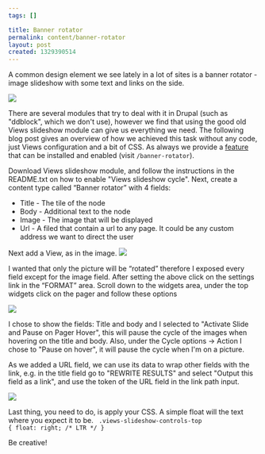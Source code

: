 ```yaml
--- 
tags: []

title: Banner rotator
permalink: content/banner-rotator
layout: post
created: 1329390514
---
```

A common design element we see lately in a lot of sites is a banner rotator - image slideshow with some text and links on the side.

<img src="http://www.gizra.com/sites/default/files/Medico,%20the%20largest%20community%20for%20medical%20information%20in%20India..jpg" />

There are several modules that try to deal with it in Drupal (such as "ddblock", which we don't use), however we find that using the good old Views slideshow module can give us everything we need. The following blog post gives an overview of how we achieved this task without any code, just Views configuration and a bit of CSS. As always we provide a <a href="http://drupal.org/sandbox/RoySegall/1442236">feature</a> that can be installed and enabled (visit <code>/banner-rotator</code>).

Download Views slideshow module, and follow the instructions in the README.txt on how to enable "Views slideshow cycle".
Next, create a content type called “Banner rotator” with 4 fields:
<ul>
<li>Title - The tile of the node</li>
<li>Body - Additional text to the node</li>
<li>Image - The image that will be displayed</li>
<li>Url - A filed that contain a url to any page. It could be any custom address we want to direct the user</li>
</ul>

Next add a View, as in the image. 
<img src="http://www.gizra.com/sites/default/files/Selection_002.png" />

I wanted that only the picture will be “rotated” therefore I exposed every field except for the image field.
After setting the above click on the settings link in the “FORMAT” area. Scroll down to the widgets area, under the top widgets click on the pager and follow these options

<img src="http://www.gizra.com/sites/default/files/Selection_003.png" />

I chose to show the fields: Title and body and I selected to "Activate Slide and Pause on Pager Hover", this will pause the cycle of the images when hovering on the title and body. Also, under the Cycle options -> Action I chose to "Pause on hover", it will pause the cycle when I'm on a picture.

As we added a URL field, we can use its data to wrap other fields with the link, e.g. in the title field go to "REWRITE RESULTS" and select "Output this field as a link", and use the token of the URL field in the link path input. 

<img src="http://www.gizra.com/sites/default/files/Selection_005.png" />


Last thing, you need to do, is apply your CSS. A simple float will the text where you expect it to be. <code>
.views-slideshow-controls-top {
  float: right; /* LTR */
}
</code>

Be creative!
